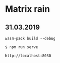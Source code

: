 # Matrix rain
## 31.03.2019

```
wasm-pack build --debug
```

```
$ npm run serve
```

```
http://localhost:8080
```
